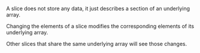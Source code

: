 


A slice does not store any data,
it just describes a section of an underlying array.

Changing the elements of a slice modifies the
corresponding elements of its underlying array.

Other slices that share the same underlying array will see those changes.


